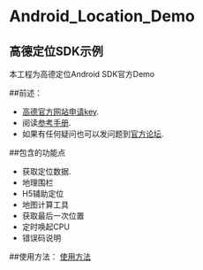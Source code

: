 # Android_Location_Demo
高德定位SDK示例
------------

本工程为高德定位Android SDK官方Demo

##前述：
- [高德官方网站申请key](http://lbs.amap.com/dev/#/).
- 阅读[参考手册](http://amappc.cn-hangzhou.oss-pub.aliyun-inc.com/lbs/static/unzip/Android_Location_Doc/index.html).
- 如果有任何疑问也可以发问题到[官方论坛](http://lbsbbs.amap.com/forum.php?mod=forumdisplay&fid=48).

##包含的功能点
- 获取定位数据.
- 地理围栏
- H5辅助定位
- 地图计算工具
- 获取最后一次位置
- 定时唤起CPU
- 错误码说明

##使用方法：
[使用方法](http://lbs.amap.com/api/android-location-sdk/locationsummary/)